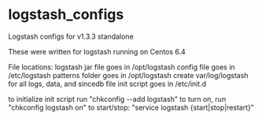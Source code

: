 logstash_configs
================

Logstash configs for v1.3.3 standalone

These were written for logstash running on Centos 6.4

File locations:
logstash jar file goes in /opt/logstash
config file goes in /etc/logstash
patterns folder goes in /opt/logstash
create var/log/logstash for all logs, data, and sincedb file
init script goes in /etc/init.d

to initialize init script run "chkconfig --add logstash"
to turn on, run "chkconfig logstash on"
to start/stop: "service logstash {start|stop|restart}"
